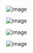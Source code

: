 ![image](https://github.com/user-attachments/assets/be5f5ddf-c641-417c-838d-c5a95a33ecab)

![image](https://github.com/user-attachments/assets/a5ba1244-caa0-4100-8b88-4bc37940a668)

![image](https://github.com/user-attachments/assets/51bf958c-630c-4811-8bd8-81f4a647cf43)

![image](https://github.com/user-attachments/assets/f900111e-9693-42d2-8191-8b951a8eb139)
